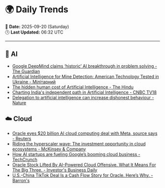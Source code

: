# 🌍 Daily Trends  

📅 **Date:** 2025-09-20 (Saturday)  
🕒 **Last Updated:** 06:32 UTC  

---

## 🧠 AI
- [Google DeepMind claims ‘historic’ AI breakthrough in problem solving - The Guardian](https://news.google.com/rss/articles/CBMiuAFBVV95cUxPQ3JZUk1WRlNTY3RlX3hrbEJuSWhvX0RSM0N4d3pUTnFUNG1xWE1yWHBWdzFoQzVXc19MRkZMMGViQ2pZek9PbHB6U0VpWHVCRjltQW40S3F0U29lbWlLcVpYamY3bW50M013N3VUZkFhMUg3cXZ4Tm1PR05KUGVyRmdaWjVSZEZCdFkydjFkRjBfNHlMTFFWZG9XeWdqc3JlbFU4dVZHQ3Z1alRyazQxTjZYYkJDWHRw?oc=5)
- [Artificial Intelligence for Mine Detection: American Technology Tested in Ukraine - Мілітарний](https://news.google.com/rss/articles/CBMisgFBVV95cUxOOG9ITVB4YVlPanduUlpPOEp5RzlKeDZXaFVWUUxNNnZqSkIzU2NvS2xmbTN5N01mcVYtNi1ybWZUR0txZFN2UG5jaHBCY1d3VWQ2ZWlDT016Zk9zMzVBRHYxOExXRGRfUi1sblVpTzdRdUVnQ29hUG4zYWhWUVRxTU1BT3NhZDNleUFjZWlPbVV1c2pIYVdwUnc3Y2JsT19VOE43dUY5Q01HeWdfblIzLVV3?oc=5)
- [The hidden human cost of Artificial Intelligence - The Hindu](https://news.google.com/rss/articles/CBMiqwFBVV95cUxPVG05eXFXZ2lOUHNSZWFxN3RDUkVzbkVlNGpyTmcwd1dmeGZ0TW01UmVqM0czZ0xqeXE5VkZCMlhjaFNhTkF4UjlNcDQtbDdiQkNRMFBYQ0cwM0x2cVM3SmQ0YVE2S3RXMHIxQWtvWHA4V1RoM2puaVZWYXNZVDcwd19kMlNiMm9iRk9xUkdfTXFWQll1ejhBQ3hFci1aaHZ5U0NFYTE3a3UwMXfSAbIBQVVfeXFMT2JlbWVBdlRwWkExZkh5enFYVFRvU2xyTkJOQ09DRkZKeWhNckR4dWRqNDZ5SWg4N2dhejNzVDZFeERsUk9CQkx2aVg4d2dJclExQlhEYnY0TVgtOEs2a3UzOUtQakhGcWN5NGZTWGo5VF9KRzdoMmpMVk10Y04tVEpGaXZBU0RFcmJHaFlvbUF6enFFa1p6alMzVjF5cGlVNmlZTW9oZDBHVkNkaTF3bzBnQQ?oc=5)
- [Charting India's independent path in Artificial Intelligence - CNBC TV18](https://news.google.com/rss/articles/CBMipwFBVV95cUxNVVRhMXBJSlltNTFQOXYtc2xNTFNLRTFGTE5ZejM5Szg2NnlCajBrbFdSYS1ZS2NObHRHVXdkendGdWJFaTBtVnA5YlEtaU9zYVNDeU5GeFZ1bTZEaG9ZZWc0MnBEY3A0LV9rUGlfZzRqZEQ1cnZ4TU45UnE5ajlOTmVqdGVEYnk3VlYzTExVdXh4T29BOVIxTVZxdkZHX1BZLUJSUGVod9IBrAFBVV95cUxOZkl2WUR2OTV6dGtTMV9RdFZ1NHFJUUdqZ0dTVzNIdmM1bW56bmR5al8xQVhFREk0MkJHbzVLNU9yYTZneFo1RGFJT0lSUWNtTnVxLS1fRzJzdkNsdzJSaDZ2aGxNQlhUSWRJcllQYkk3UTZCTHlTY1czbVo0OWEyaEJCNS1LV09VQldndHp6dkN5OXdHcTNpUVg2RXY2T3BzeUdiLThnYlBFNVEw?oc=5)
- [Delegation to artificial intelligence can increase dishonest behaviour - Nature](https://news.google.com/rss/articles/CBMiX0FVX3lxTE9vZndsUTNfdU9RWlJNWjhJNWpRMWhYZjZwZzN4eXhDSzYydGZtVjlzUy14SlRnMU9NUGJMTFFrXzNYUXR1SXVMd2JWa2l3b2FRY2VjTW9yelZfZHF1ZGlv?oc=5)

## ☁️ Cloud
- [Oracle eyes $20 billion AI cloud computing deal with Meta, source says - Reuters](https://news.google.com/rss/articles/CBMivAFBVV95cUxPVHVtRkRwSkdnR2t5aGk5NVhUZUJZLUd1d0hmenRUb0F1dllQYURzSzM4dDc5OVNLM1MwamNWUFR4TEoySU1UbGx4ZGZHNjl2OGFhUHlKUEx4N3p0dy14Umd3OUlNVEtiSkJiWFc5S3FhYmhYNnNNZFdWams0a0paZnlMLVdKbmN0TzR0YUxHYXA5LWpRbE9JR1cxcHpkQ1ByWWg4bkVoS3JRdVVIYlU4dkdycXhKVFJLT3RTeg?oc=5)
- [Riding the hyperscaler wave: The investment opportunity in cloud ecosystems - McKinsey & Company](https://news.google.com/rss/articles/CBMi1gFBVV95cUxQQWZlLURGSkVpR3MyRnlaRFNEMmZjVGQwdFJzenI5ejJZanVoUDZIbE5hbmxmYkpxeEZnSS1IeTVOUVhXcFE0NFVWQ1EzRXZmaTlNamF4XzNmbnNRNFBEUG5TNjdyQnh4QU5jcHRLSmwyNmlheGZHS3JTbmlUNTZ1Q01fMHo4SjltOFV5Q0ZXa1hNMXYzbUVjQXVNbHhGQ0tseWx3V0taNW9CcldPRnB4RmVsS0Q3SE9PTWJ4TTVhaGYwWlpkc296Smpib0dWbzVLQTBObFZR?oc=5)
- [How AI startups are fueling Google’s booming cloud business - TechCrunch](https://news.google.com/rss/articles/CBMimAFBVV95cUxQREQyNWNoaklfVVRnR2xxcm56RFYxMXBwclRUWC1WU0RDNE5weksyclFVRDk4a1llanVlQnE3R25Ya3REeXI1SlI2VmxMWU92WEgyVHd1Y0ZQUWpiSzNOOUN6aG0wUVh6bDY2dDlVdXJaaDc5TUFRYktnV1ZyQXdTdU1oVEt3UVVhNjd3WFhYMUN5dkpuMmxfeg?oc=5)
- [Oracle Stock Lifted By AI-Powered Cloud Offensive. What It Means For The Big Three. - Investor's Business Daily](https://news.google.com/rss/articles/CBMiiAFBVV95cUxQTE16ODMzNmtmMmFvYllBdG5fR3c1Z3RMd3RJcnJZMzZGTURIcU5SZ2h5dXptbmJHS2pkZHJXOTBfbFBYcTRHT0tMb2k2YWV5Qmd6cUl5VnRFQzZnN3g4bUtpRmtxdUZxTm1lUXFINHphQXEyNkk1NDAzT1d2ZllaakZvV291dDNN?oc=5)
- [U.S.-China TikTok Deal Is a Cash Flow Story for Oracle. Here’s Why. - Barron's](https://news.google.com/rss/articles/CBMickFVX3lxTE91aGNLY2JJN3FqbXFXbTNnQ0tVV0hzX0hnUGZicmtXVjdQMktDaFlZeXMzOXdQVXYzWWZlakhETWNXMk5DV3c1TFV5cXpKckxMb2Fpek1WQ3hwVnJQS1B1OUJXNWtqcTNucmxHUjlLNm9KZw?oc=5)
